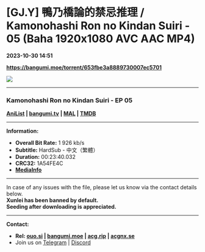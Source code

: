 # [GJ.Y] 鴨乃橋論的禁忌推理 / Kamonohashi Ron no Kindan Suiri - 05 (Baha 1920x1080 AVC AAC MP4)

**2023-10-30 14:51**

**https://bangumi.moe/torrent/653fbe3a8889730007ec5701**

![](https://rr1---bh.raws.dev/B/2KU/39/4002c4689847d379aa4c8cde831nqkj5.JPG)

* * *

### **__Kamonohashi Ron no Kindan Suiri__** - EP 05

**[AniList](https://anilist.co/anime/158926) | [bangumi.tv](https://bgm.tv/subject/411426) | [MAL](https://myanimelist.net/anime/53879) | [TMDB](https://www.themoviedb.org/tv/216523)**

* * *

**Information:**

*   **Overall Bit Rate:** 1 926 kb/s
*   **Subtitle:** HardSub - 中文（繁體）
*   **Duration:** 00:23:40.032
*   **CRC32:** 1A54FE4C
*   **[MediaInfo](https://rr1---nfo.raws.dev/%5BGJ.Y%5D%20%E9%B4%A8%E4%B9%83%E6%A9%8B%E8%AB%96%E7%9A%84%E7%A6%81%E5%BF%8C%E6%8E%A8%E7%90%86%20-%2005%20%28Baha%201920x1080%20AVC%20AAC%20MP4%29%20%5B1A54FE4C%5D.mp4.nfo)**

* * *

In case of any issues with the file, please let us know via the contact details below.  
**Xunlei has been banned by default.**  
**Seeding after downloading is appreciated.**

* * *

**Contact:**

*   **Rel: [ouo.si](https://ouo.si/user/BraveSail) | [bangumi.moe](https://bangumi.moe/search/63e4b7585fa12c0007949b88) | [acg.rip](https://acg.rip/user/5570) | [acgnx.se](https://share.acgnx.se/user-529-1.html)**
*   Join us on [Telegram](https://kirara-fantasia.moe/telegram) | [Discord](https://kirara-fantasia.moe/discord)